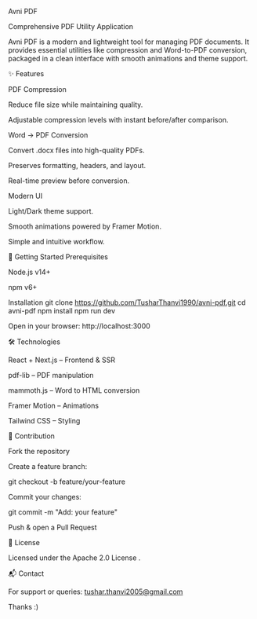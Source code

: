 Avni PDF

Comprehensive PDF Utility Application

Avni PDF is a modern and lightweight tool for managing PDF documents. It provides essential utilities like compression and Word-to-PDF conversion, packaged in a clean interface with smooth animations and theme support.

✨ Features

PDF Compression

Reduce file size while maintaining quality.

Adjustable compression levels with instant before/after comparison.

Word → PDF Conversion

Convert .docx files into high-quality PDFs.

Preserves formatting, headers, and layout.

Real-time preview before conversion.

Modern UI

Light/Dark theme support.

Smooth animations powered by Framer Motion.

Simple and intuitive workflow.

🚀 Getting Started
Prerequisites

Node.js v14+

npm v6+

Installation
git clone https://github.com/TusharThanvi1990/avni-pdf.git
cd avni-pdf
npm install
npm run dev


Open in your browser: http://localhost:3000

🛠️ Technologies

React + Next.js – Frontend & SSR

pdf-lib – PDF manipulation

mammoth.js – Word to HTML conversion

Framer Motion – Animations

Tailwind CSS – Styling

🤝 Contribution

Fork the repository

Create a feature branch:

git checkout -b feature/your-feature


Commit your changes:

git commit -m "Add: your feature"


Push & open a Pull Request

📜 License

Licensed under the Apache 2.0 License
.

📬 Contact

For support or queries: tushar.thanvi2005@gmail.com

Thanks :)
